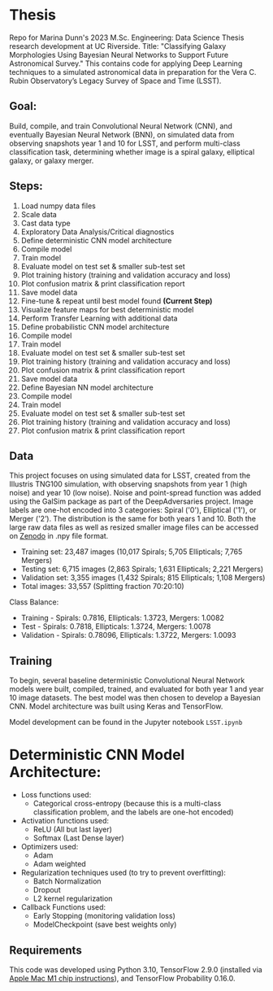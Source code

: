 # Thesis
Repo for Marina Dunn's 2023 M.Sc. Engineering: Data Science Thesis research development at UC Riverside. Title: "Classifying Galaxy Morphologies Using Bayesian Neural Networks to Support Future Astronomical Survey." This contains code for applying Deep Learning techniques to a simulated astronomical data in preparation for the Vera C. Rubin Observatory’s Legacy Survey of Space and Time (LSST). 

## Goal: 
Build, compile, and train Convolutional Neural Network (CNN), and eventually Bayesian Neural Network (BNN), on simulated data from observing snapshots year 1 and 10 for LSST, and perform multi-class classification task, determining whether image is a spiral galaxy, elliptical galaxy, or galaxy merger. 

## Steps:
1. Load numpy data files
2. Scale data
3. Cast data type
4. Exploratory Data Analysis/Critical diagnostics
5. Define deterministic CNN model architecture
6. Compile model
7. Train model
8. Evaluate model on test set & smaller sub-test set
9. Plot training history (training and validation accuracy and loss)
10. Plot confusion matrix & print classification report
11. Save model data
12. Fine-tune & repeat until best model found **(Current Step)**
13. Visualize feature maps for best deterministic model
14. Perform Transfer Learning with additional data
15. Define probabilistic CNN model architecture
16. Compile model
17. Train model
18. Evaluate model on test set & smaller sub-test set
19. Plot training history (training and validation accuracy and loss)
20. Plot confusion matrix & print classification report
21. Save model data
22. Define Bayesian NN model architecture
23. Compile model
24. Train model
25. Evaluate model on test set & smaller sub-test set
26. Plot training history (training and validation accuracy and loss)
27. Plot confusion matrix & print classification report

## Data
This project focuses on using simulated data for LSST, created from the Illustris TNG100 simulation, with observing snapshots from year 1 (high noise) and year 10 (low noise). Noise and point-spread function was added using the GalSim package as part of the DeepAdversaries project. Image labels are one-hot encoded into 3 categories: Spiral ('0'), Elliptical ('1'), or Merger ('2’). The distribution is the same for both years 1 and 10. Both the large raw data files as well as resized smaller image files can be accessed on [Zenodo](https://zenodo.org/record/5514180#.Ymb3zi-B2L2) in .npy file format. 

* Training set: 23,487 images (10,017 Spirals; 5,705 Ellipticals; 7,765 Mergers)
* Testing set: 6,715 images (2,863 Spirals; 1,631 Ellipticals; 2,221 Mergers)
* Validation set: 3,355 images (1,432 Spirals; 815 Ellipticals; 1,108 Mergers)
* Total images: 33,557 (Splitting fraction 70:20:10)

Class Balance: 
* Training - Spirals: 0.7816, Ellipticals: 1.3723, Mergers: 1.0082
* Test - Spirals: 0.7818, Ellipticals: 1.3724, Mergers: 1.0078
* Validation - Spirals: 0.78096, Ellipticals: 1.3722, Mergers: 1.0093

## Training
To begin, several baseline deterministic Convolutional Neural Network models were built, compiled, trained, and evaluated for both year 1 and year 10 image datasets. The best model was then chosen to develop a Bayesian CNN. Model architecture was built using Keras and TensorFlow.

Model development can be found in the Jupyter notebook `LSST.ipynb`

# Deterministic CNN Model Architecture:
* Loss functions used:
  * Categorical cross-entropy (because this is a multi-class classification problem, and the labels are one-hot encoded)
* Activation functions used:
  * ReLU (All but last layer)
  * Softmax (Last Dense layer)
* Optimizers used:
  * Adam
  * Adam weighted
* Regularization techniques used (to try to prevent overfitting):
  * Batch Normalization
  * Dropout
  * L2 kernel regularization
* Callback Functions used:
  * Early Stopping (monitoring validation loss)
  * ModelCheckpoint (save best weights only)

## Requirements
This code was developed using Python 3.10, TensorFlow 2.9.0 (installed via [Apple Mac M1 chip instructions](https://developer.apple.com/metal/tensorflow-plugin/)), and TensorFlow Probability 0.16.0.
